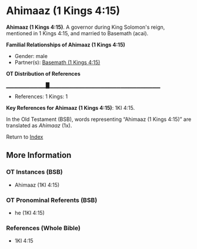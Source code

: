 # Ahimaaz (1 Kings 4:15)
**Ahimaaz (1 Kings 4:15)**. 
A governor during King Solomon's reign, mentioned in 1 Kings 4:15, and married to Basemath (acai). 




**Familial Relationships of Ahimaaz (1 Kings 4:15)**


* Gender: male
* Partner(s): [Basemath (1 Kings 4:15)](Basemath.2.md)


**OT Distribution of References**

▁▁▁▁▁▁▁▁▁▁█▁▁▁▁▁▁▁▁▁▁▁▁▁▁▁▁▁▁▁▁▁▁▁▁▁▁▁▁
* References: 1 Kings: 1



**Key References for Ahimaaz (1 Kings 4:15)**: 
1KI 4:15. 


In the Old Testament (BSB), words representing “Ahimaaz (1 Kings 4:15)” are translated as 
*Ahimaaz* (1x). 




Return to [Index](00-Index.md)

## More Information

### OT Instances (BSB)

* Ahimaaz (1KI 4:15)



### OT Pronominal Referents (BSB)

* he (1KI 4:15)



### References (Whole Bible)

* 1KI 4:15



